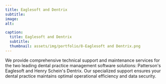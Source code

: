 ```yaml
---
title: Eaglesoft and Dentrix
subtitle: 
image:
alt: 

caption:
  title: Eaglesoft and Dentrix
  subtitle: 
  thumbnail: assets/img/portfolio/8-Eaglesoft and Dentrix.png
---
```

We provide comprehensive technical support and maintenance services for the two leading dental practice management software solutions: Patterson's Eaglesoft and Henry Schein's Dentrix. Our specialized support ensures your dental practice maintains optimal operational efficiency and data security.
